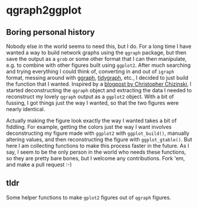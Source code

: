 # qgraph2ggplot

## Boring personal history
Nobody else in the world seems to need this, but I do. For a long time I have wanted a way to build network graphs using the `qgraph` package, but then save the output as a `grob` or some other format that I can then manipulate, e.g. to combine with other figures built using `ggplot2`. After much searching and trying everything I could think of, converting in and out of `igraph` format, messing around with [ggraph](https://github.com/thomasp85/ggraph), [tidygraph](https://github.com/thomasp85/tidygraph), etc., I decided to just build the function that I wanted. Inspired by a [blogpost by Christopher Chizinski](https://chrischizinski.github.io/rstats/igraph-ggplotll/), I started deconstructing the `qgraph` object and extracting the data I needed to reconstruct my lovely `qgraph` output as a `ggplot2` object. With a bit of fussing, I got things just the way I wanted, so that the two figures were nearly identical.

Actually making the figure look exactly the way I wanted takes a bit of fiddling. For example, getting the colors just the way I want involves deconstructing my figure made with `ggplot2` with `ggplot_build()`, manually altering values, and then reconstructing the figure with `ggplot_gtable()`. But here I am collecting functions to make this process faster in the future. As I say, I seem to be the only person in the world who needs these functions, so they are pretty bare bones, but I welcome any contributions. Fork 'em, and make a pull request :-)

## tldr

Some helper functions to make `gplot2` figures out of `qgraph` figures.

